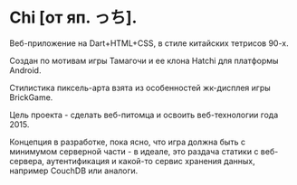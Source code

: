 # **Chi** [от яп. っち]. 

Веб-приложение на Dart+HTML+CSS, в стиле китайских тетрисов 90-х.

Создан по мотивам игры Тамагочи и ее клона Hatchi для платформы Android.

Стилистика пиксель-арта взята из особенностей жк-дисплея игры BrickGame. 

Цель проекта - сделать веб-питомца и освоить веб-технологии года 2015.

Концепция в разработке, пока ясно, что игра должна быть с минимумом серверной части - в идеале, это раздача статики с веб-сервера, аутентификация и какой-то сервис хранения данных, например CouchDB или аналоги.